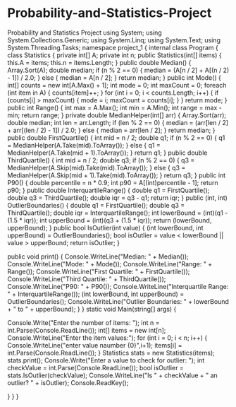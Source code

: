 # Probability-and-Statistics-Project
Probability and Statistics Project
using System;
using System.Collections.Generic;
using System.Linq;
using System.Text;
using System.Threading.Tasks;
namespace project_1
{
 internal class Program
 {
 class Statistics
 {
 private int[] A;
 private int n;
 public Statistics(int[] items)
 {
 this.A = items;
 this.n = items.Length;
 }
 public double Median()
 {
 Array.Sort(A);
 double median;
 if (n % 2 == 0)
 {
 median = (A[n / 2] + A[(n / 2) - 1]) / 2.0;
 }
 else
 {
 median = A[n / 2];
 }
 return median;
 }
 public int Mode()
 {
 int[] counts = new int[A.Max() + 1];
 int mode = 0;
 int maxCount = 0;
 foreach (int item in A)
 {
 counts[item]++;
 }
 for (int i = 0; i < counts.Length; i++)
 {
 if (counts[i] > maxCount)
 {
 mode = i;
maxCount = counts[i];
 }
 }
 return mode;
 }
 public int Range()
 {
 int max = A.Max();
 int min = A.Min();
 int range = max - min;
 return range;
 }
 private double MedianHelper(int[] arr)
 {
 Array.Sort(arr);
 double median;
 int len = arr.Length;
 if (len % 2 == 0)
 {
 median = (arr[len / 2] + arr[(len / 2) - 1]) / 2.0;
 }
 else
 {
 median = arr[len / 2];
 }
 return median;
 }
 public double FirstQuartile()
 {
 int mid = n / 2;
 double q1;
 if (n % 2 == 0)
 {
 q1 = MedianHelper(A.Take(mid).ToArray());
 }
 else
 {
 q1 = MedianHelper(A.Take(mid + 1).ToArray());
 }
 return q1;
 }
 public double ThirdQuartile()
 {
 int mid = n / 2;
 double q3;
 if (n % 2 == 0)
 {
 q3 = MedianHelper(A.Skip(mid).Take(mid).ToArray());
 }
 else
 {
 q3 = MedianHelper(A.Skip(mid + 1).Take(mid).ToArray());
 }
 return q3;
 }
 public int P90()
 {
 double percentile = n * 0.9;
 int p90 = A[(int)percentile - 1];
 return p90;
 }
 public double InterquartileRange()
 {
 double q1 = FirstQuartile();
 double q3 = ThirdQuartile();
 double iqr = q3 - q1;
 return iqr;
 }
 public (int, int) OutlierBoundaries()
 {
 double q1 = FirstQuartile();
 double q3 = ThirdQuartile();
 double iqr = InterquartileRange();
 int lowerBound = (int)(q1 - (1.5 * iqr));
 int upperBound = (int)(q3 + (1.5 * iqr));
 return (lowerBound, upperBound);
 }
 public bool IsOutlier(int value)
 {
 (int lowerBound, int upperBound) = OutlierBoundaries();
 bool isOutlier = value < lowerBound || value > upperBound;
 return isOutlier;
 }
 
 public void print()
 {
 Console.WriteLine("Median: " + Median());
 Console.WriteLine("Mode: " + Mode());
 Console.WriteLine("Range: " + Range());
 Console.WriteLine("First Quartile: " + FirstQuartile());
 Console.WriteLine("Third Quartile: " + ThirdQuartile());
 Console.WriteLine("P90: " + P90());
 Console.WriteLine("Interquartile Range: " + 
InterquartileRange());
 (int lowerBound, int upperBound) = OutlierBoundaries();
 Console.WriteLine("Outlier Boundaries: " + lowerBound + " to 
" + upperBound);
 }
 }
 static void Main(string[] args)
 {
 
 Console.Write("Enter the number of items: ");
 int n = int.Parse(Console.ReadLine());
 int[] items = new int[n];
 Console.WriteLine("Enter the item values:");
 for (int i = 0; i < n; i++)
 {
 Console.WriteLine("enter value naumber {0}",i+1);
 items[i] = int.Parse(Console.ReadLine());
 }
 Statistics stats = new Statistics(items);
 stats.print();
 Console.Write("Enter a value to check for outlier: ");
 int checkValue = int.Parse(Console.ReadLine());
 bool isOutlier = stats.IsOutlier(checkValue);
 Console.WriteLine("Is " + checkValue + " an outlier? " + 
isOutlier);
 Console.ReadKey();
 
 }
 }
}
